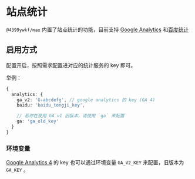 # 站点统计

`@4399ywkf/max` 内置了站点统计的功能，目前支持 [Google Analytics](https://analytics.google.com/analytics/web/) 和[百度统计](https://tongji.baidu.com/web/welcome/login)

## 启用方式

配置开启，按照需求配置进对应的统计服务的 key 即可。

举例：

```ts
{
  analytics: {
    ga_v2: 'G-abcdefg', // google analytics 的 key (GA 4)
    baidu: 'baidu_tongji_key',

    // 若你在使用 GA v1 旧版本，请使用 `ga` 来配置
    ga: 'ga_old_key'
  }
}
```

### 环境变量

[Google Analytics 4](https://support.google.com/analytics/answer/10089681) 的 key 也可以通过环境变量 `GA_V2_KEY` 来配置，旧版本为 `GA_KEY` 。

